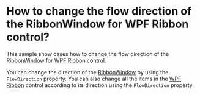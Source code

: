 # How to change the flow direction of the RibbonWindow for WPF Ribbon control?

This sample show cases how to change the flow direction of the [RibbonWindow](https://help.syncfusion.com/cr/wpf/Syncfusion.Windows.Tools.Controls.RibbonWindow.html) for [WPF Ribbon](https://www.syncfusion.com/wpf-controls/ribbon) control.

You can change the direction of the [RibbonWindow](https://help.syncfusion.com/cr/wpf/Syncfusion.Windows.Tools.Controls.RibbonWindow.html) by using the `FlowDirection` property. You can also change all the items in the [WPF Ribbon](https://www.syncfusion.com/wpf-controls/ribbon) control according to its direction using the `FlowDirection` property.
